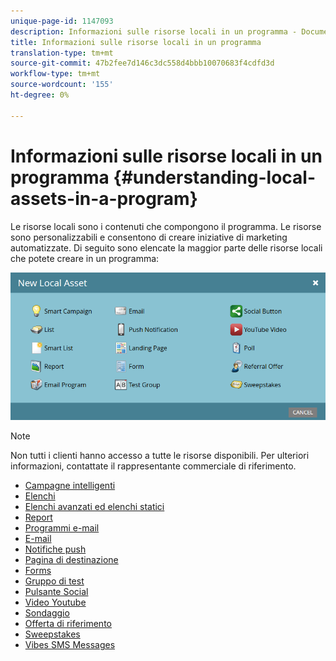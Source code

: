 ```yaml
---
unique-page-id: 1147093
description: Informazioni sulle risorse locali in un programma - Documenti Marketo - Documentazione del prodotto
title: Informazioni sulle risorse locali in un programma
translation-type: tm+mt
source-git-commit: 47b2fee7d146c3dc558d4bbb10070683f4cdfd3d
workflow-type: tm+mt
source-wordcount: '155'
ht-degree: 0%

---
```



# Informazioni sulle risorse locali in un programma {#understanding-local-assets-in-a-program}

Le risorse locali sono i contenuti che compongono il programma. Le risorse sono personalizzabili e consentono di creare iniziative di marketing automatizzate. Di seguito sono elencate la maggior parte delle risorse locali che potete creare in un programma:

![](assets/one.png)

>[!NOTE]
>
>Non tutti i clienti hanno accesso a tutte le risorse disponibili. Per ulteriori informazioni, contattate il rappresentante commerciale di riferimento.

* [Campagne intelligenti](http://docs.marketo.com/display/docs/smart+campaigns)
* [Elenchi](../../../../product-docs/core-marketo-concepts/smart-lists-and-static-lists/static-lists/understanding-static-lists.md)
* [Elenchi avanzati ed elenchi statici](http://docs.marketo.com/display/docs/smart+lists+and+static+lists)
* [Report](http://docs.marketo.com/display/docs/basic+reporting)
* [Programmi e-mail](http://docs.marketo.com/display/docs/email+programs)
* [E-mail](../../../../product-docs/email-marketing/email-programs/email-program-actions/create-an-email-for-an-email-program.md)
* [Notifiche push](http://docs.marketo.com/display/docs/push+notifications)
* [Pagina di destinazione](http://docs.marketo.com/display/docs/landing+pages)
* [Forms](http://docs.marketo.com/display/docs/forms)
* [Gruppo di test](../../../../product-docs/demand-generation/landing-pages/understanding-landing-pages/landing-page-test-groups.md)
* [Pulsante Social](../../../../product-docs/demand-generation/landing-pages/free-form-landing-pages/add-a-social-button-to-a-free-form-landing-page.md)
* [Video Youtube](../../../../product-docs/demand-generation/social/social-functions/add-a-video.md)
* [Sondaggio](../../../../product-docs/demand-generation/social/creating-a-poll/create-a-poll.md)
* [Offerta di riferimento](../../../../product-docs/demand-generation/social/referral-offers/create-a-referral-offer.md)
* [Sweepstakes](../../../../product-docs/demand-generation/social/sweepstakes/create-sweepstakes.md)
* [Vibes SMS Messages](http://docs.marketo.com/display/docs/vibes+sms+messages)

